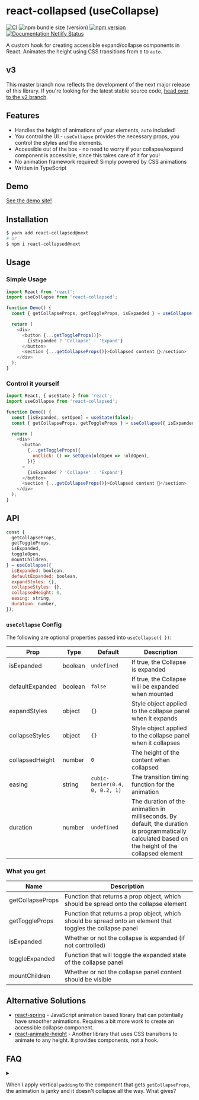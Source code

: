 # react-collapsed (useCollapse)

[![CI][ci-badge]][ci]
![npm bundle size (version)][minzipped-badge]
[![npm version][npm-badge]][npm-version]
[![Documentation Netlify Status][netlify-badge]][netlify]

A custom hook for creating accessible expand/collapse components in React. Animates the height using CSS transitions from `0` to `auto`.

## v3

This master branch now reflects the development of the next major release of this library. If you're looking for the latest stable source code, [head over to the v2 branch](https://github.com/roginfarrer/react-collapsed/tree/v2).

## Features

- Handles the height of animations of your elements, `auto` included!
- You control the UI - `useCollapse` provides the necessary props, you control the styles and the elements.
- Accessible out of the box - no need to worry if your collapse/expand component is accessible, since this takes care of it for you!
- No animation framework required! Simply powered by CSS animations
- Written in TypeScript

## Demo

[See the demo site!](https://react-collapsed.netlify.com/)

## Installation

```bash
$ yarn add react-collapsed@next
# or
$ npm i react-collapsed@next
```

## Usage

### Simple Usage

```js
import React from 'react';
import useCollapse from 'react-collapsed';

function Demo() {
  const { getCollapseProps, getToggleProps, isExpanded } = useCollapse();

  return (
    <div>
      <button {...getToggleProps()}>
        {isExpanded ? 'Collapse' : 'Expand'}
      </button>
      <section {...getCollapseProps()}>Collapsed content 🙈</section>
    </div>
  );
}
```

### Control it yourself

```js
import React, { useState } from 'react';
import useCollapse from 'react-collapsed';

function Demo() {
  const [isExpanded, setOpen] = useState(false);
  const { getCollapseProps, getToggleProps } = useCollapse({ isExpanded });

  return (
    <div>
      <button
        {...getToggleProps({
          onClick: () => setOpen(oldOpen => !oldOpen),
        })}
      >
        {isExpanded ? 'Collapse' : 'Expand'}
      </button>
      <section {...getCollapseProps()}>Collapsed content 🙈</section>
    </div>
  );
}
```

## API

```js
const {
  getCollapseProps,
  getToggleProps,
  isExpanded,
  toggleOpen,
  mountChildren,
} = useCollapse({
  isExpanded: boolean,
  defaultExpanded: boolean,
  expandStyles: {},
  collapseStyles: {},
  collapsedHeight: 0,
  easing: string,
  duration: number,
});
```

### `useCollapse` Config

The following are optional properties passed into `useCollapse({ })`:

| Prop            | Type    | Default                        | Description                                                                                                                                         |
| --------------- | ------- | ------------------------------ | --------------------------------------------------------------------------------------------------------------------------------------------------- |
| isExpanded      | boolean | `undefined`                    | If true, the Collapse is expanded                                                                                                                   |
| defaultExpanded | boolean | `false`                        | If true, the Collapse will be expanded when mounted                                                                                                 |
| expandStyles    | object  | `{}`                           | Style object applied to the collapse panel when it expands                                                                                          |
| collapseStyles  | object  | `{}`                           | Style object applied to the collapse panel when it collapses                                                                                        |
| collapsedHeight | number  | `0`                            | The height of the content when collapsed                                                                                                            |
| easing          | string  | `cubic-bezier(0.4, 0, 0.2, 1)` | The transition timing function for the animation                                                                                                    |
| duration        | number  | `undefined`                    | The duration of the animation in milliseconds. By default, the duration is programmatically calculated based on the height of the collapsed element |

### What you get

| Name             | Description                                                                                                 |
| ---------------- | ----------------------------------------------------------------------------------------------------------- |
| getCollapseProps | Function that returns a prop object, which should be spread onto the collapse element                       |
| getToggleProps   | Function that returns a prop object, which should be spread onto an element that toggles the collapse panel |
| isExpanded       | Whether or not the collapse is expanded (if not controlled)                                                 |
| toggleExpanded   | Function that will toggle the expanded state of the collapse panel                                          |
| mountChildren    | Whether or not the collapse panel content should be visible                                                 |

## Alternative Solutions

- [react-spring](https://www.react-spring.io/) - JavaScript animation based library that can potentially have smoother animations. Requires a bit more work to create an accessible collapse component.
- [react-animate-height](https://github.com/Stanko/react-animate-height/) - Another library that uses CSS transitions to animate to any height. It provides components, not a hook.

## FAQ

<details>
<summary><p>When I apply vertical <code>padding</code> to the component that gets <code>getCollapseProps</code>, the animation is janky and it doesn't collapse all the way. What gives?</p></summary>

The collapse works by manipulating the `height` property. If an element has vertical padding, that padding expandes the size of the element, even if it has `height: 0; overflow: hidden`.

To avoid this, simply move that padding from the element to an element directly nested within in.

```javascript
// from
<div {...getCollapseProps({style: {padding: 20}})}
  This will do weird things
</div>

// to
<div {...getCollapseProps()}
  <div style={{padding: 20}}>
    Much better!
  </div>
</div>
```

</details>

[minzipped-badge]: https://img.shields.io/bundlephobia/minzip/react-collapsed/latest
[npm-badge]: http://img.shields.io/npm/v/react-collapsed.svg?style=flat
[npm-version]: https://npmjs.org/package/react-collapsed 'View this project on npm'
[ci-badge]: https://github.com/roginfarrer/react-collapsed/workflows/CI/badge.svg
[ci]: https://github.com/roginfarrer/react-collapsed/actions?query=workflow%3ACI+branch%3Amaster
[netlify]: https://app.netlify.com/sites/react-collapsed-next/deploys
[netlify-badge]: https://api.netlify.com/api/v1/badges/4d285ffc-aa4f-4d32-8549-eb58e00dd2d1/deploy-status
